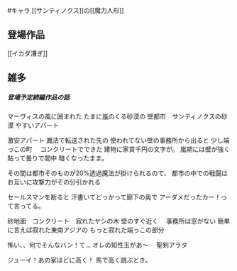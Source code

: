 #キャラ
[[サンティノクス]]の[[魔力人形]]

## 登場作品
[[イカダ漕ぎ]]

## 雑多

##### 登場予定続編作品の話
マーヴィスの風に囲まれた
たまに嵐のくる砂漠の
壁都市　サンティノクスの砂漠
やすいアパート

激安アパート
  魔法で転送された先の
使われてない壁の事務所から出ると
少し端っこの町　
コンクリートでできた
建物に家賃千円の文字が。
嵐期には壁が強く貼って曇りで間中
暗くなったまま。

その間は都市そのものが20%透過魔法が掛けられるので、
都市の中での戦闘は
お互いに攻撃力がその分引かれる 

セールスマンを断ると
汗書いてどっかって廊下の奥で
アーダメだったカー！って言ってる。

砂地面　コンクリート　寂れたヤシの木
壁のすぐ近く　
事務所は窓がない
簡単に言えば寂れた東南アジアの
もっと寂れた端っこの部分



怖い、、何でそんなバン！て…
オレの知性玉があ〜　
聖剣アラタ

ジューイ！あの家ほどに高く！
馬で高く跳ぶとき。


